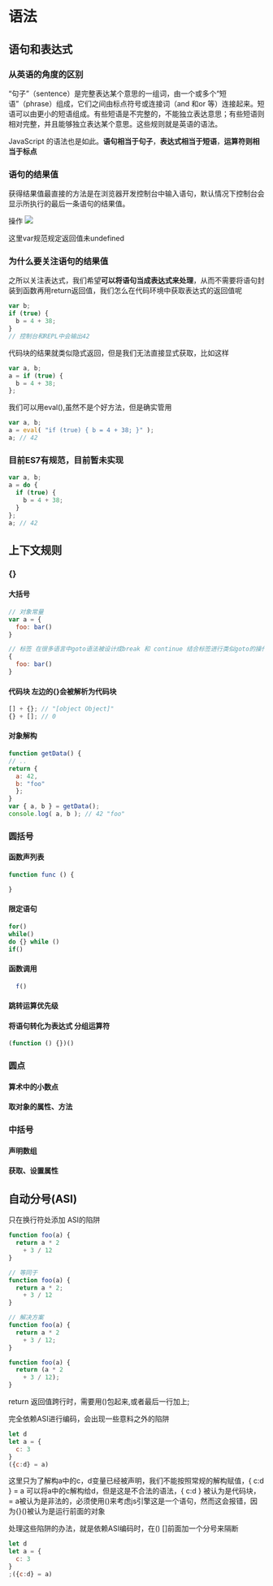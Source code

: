 # 语法

## 语句和表达式

### 从英语的角度的区别

“句子”（sentence）是完整表达某个意思的一组词，由一个或多个“短语”（phrase）组成，它们之间由标点符号或连接词（and 和or 等）连接起来。短语可以由更小的短语组成。有些短语是不完整的，不能独立表达意思；有些短语则相对完整，并且能够独立表达某个意思。这些规则就是英语的语法。

JavaScript 的语法也是如此。**语句相当于句子**，**表达式相当于短语**，**运算符则相当于标点**



### 语句的结果值
获得结果值最直接的方法是在浏览器开发控制台中输入语句，默认情况下控制台会显示所执行的最后一条语句的结果值。

操作
![](https://img2018.cnblogs.com/blog/1361028/201903/1361028-20190320125100907-1015272149.png)

这里var规范规定返回值未undefined

### 为什么要关注语句的结果值

之所以关注表达式，我们希望**可以将语句当成表达式来处理**，从而不需要将语句封装到函数再用return返回值，我们怎么在代码环境中获取表达式的返回值呢
```js
var b;
if (true) {
  b = 4 + 38;
}
// 控制台和REPL中会输出42
```
代码块的结果就类似隐式返回，但是我们无法直接显式获取，比如这样
```js
var a, b;
a = if (true) {
  b = 4 + 38;
};
```
我们可以用eval(),虽然不是个好方法，但是确实管用
```js
var a, b;
a = eval( "if (true) { b = 4 + 38; }" );
a; // 42
```
### 目前ES7有规范，目前暂未实现
```js
var a, b;
a = do {
  if (true) {
    b = 4 + 38;
  }
};
a; // 42
```

## 上下文规则

### {} 

#### 大括号
```js
// 对象常量
var a = {
  foo: bar()
}

// 标签 在很多语言中goto语法被设计成break 和 continue 结合标签进行类似goto的操作
{
  foo: bar()
}
```
#### 代码块 左边的{}会被解析为代码块
```js
[] + {}; // "[object Object]"
{} + []; // 0
```
#### 对象解构
```js
function getData() {
// ..
return {
  a: 42,
  b: "foo"
  };
}
var { a, b } = getData();
console.log( a, b ); // 42 "foo"
```

### 圆括号

#### 函数声列表
```js
function func () {

}
```
#### 限定语句
```js
for() 
while()
do {} while ()
if()
```
#### 函数调用
```js
  f()
```
#### 跳转运算优先级

#### 将语句转化为表达式 分组运算符 
```js
(function () {})()
```

### 圆点

#### 算术中的小数点
#### 取对象的属性、方法

### 中括号

#### 声明数组

#### 获取、设置属性


## 自动分号(ASI)
只在换行符处添加
ASI的陷阱
```js
function foo(a) {
  return a * 2 
    + 3 / 12
}

// 等同于
function foo(a) {
  return a * 2;
    + 3 / 12
}

// 解决方案
function foo(a) {
  return a * 2
    + 3 / 12;
}

function foo(a) {
  return (a * 2
    + 3 / 12);
}
```
return 返回值跨行时，需要用()包起来,或者最后一行加上;

完全依赖ASI进行编码，会出现一些意料之外的陷阱
```js
let d 
let a = {
  c: 3
}
({c:d} = a)
```
这里只为了解构a中的c，d变量已经被声明，我们不能按照常规的解构赋值，{ c:d } = a 可以将a中的c解构给d，但是这是不合法的语法，{ c:d } 被认为是代码块，= a被认为是非法的，必须使用()来考虑js引擎这是一个语句，然而这会报错，因为{}()被认为是运行前面的对象

处理这些陷阱的办法，就是依赖ASI编码时，在() []前面加一个分号来隔断
```js
let d 
let a = {
  c: 3
}
;({c:d} = a)
```